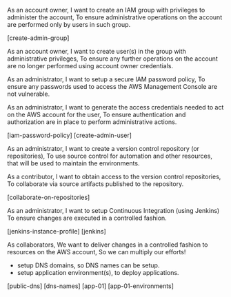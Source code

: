 As an account owner,
I want to create an IAM group with privileges to administer the account,
To ensure administrative operations on the account are performed only by users in such group.

[create-admin-group]

As an account owner,
I want to create user(s) in the group with administrative privileges,
To ensure any further operations on the account are no longer performed using account owner credentials.

As an administrator,
I want to setup a secure IAM password policy,
To ensure any passwords used to access the AWS Management Console are not vulnerable.

As an administrator,
I want to generate the access credentials needed to act on the AWS account for the user,
To ensure authentication and authorization are in place to perform administrative actions.

[iam-password-policy]
[create-admin-user]

As an administrator, 
I want to create a version control repository (or repositories),
To use source control for automation and other resources, that will be used to maintain the environments.

As a contributor,
I want to obtain access to the version control repositories,
To collaborate via source artifacts published to the repository.

[collaborate-on-repositories]

As an administrator,
I want to setup Continuous Integration (using Jenkins)
To ensure changes are executed in a controlled fashion.

[jenkins-instance-profile]
[jenkins]

As collaborators,
We want to deliver changes in a controlled fashion to resources on the AWS account,
So we can multiply our efforts!
  - setup DNS domains, so DNS names can be setup.
  - setup application environment(s), to deploy applications.

[public-dns]
[dns-names]
[app-01]
[app-01-environments]
  
  
